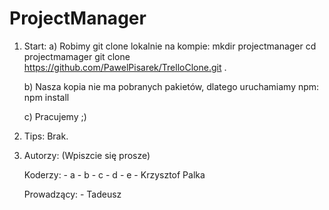 # ProjectManager

1. Start:
	a) Robimy git clone lokalnie na kompie:
		mkdir projectmanager
		cd projectmamager
		git clone https://github.com/PawelPisarek/TrelloClone.git .

	b) Nasza kopia nie ma pobranych pakietów, dlatego uruchamiamy npm:
		npm install

	c) Pracujemy ;)

2. Tips:
	Brak.

3. Autorzy: (Wpiszcie się prosze)
	
	Koderzy:
		- a
		- b
		- c
		- d
		- e
		- Krzysztof Palka

	Prowadzący: 
		- Tadeusz 
